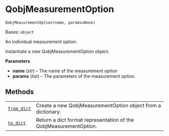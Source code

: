 # QobjMeasurementOption

<span id="undefined" />

`QobjMeasurementOption(name, params=None)`

Bases: `object`

An individual measurement option.

Instantiate a new QobjMeasurementOption object.

**Parameters**

*   **name** (*str*) – The name of the measurement option
*   **params** (*list*) – The parameters of the measurement option.

## Methods

|                                                                                                                                                      |                                                                   |
| ---------------------------------------------------------------------------------------------------------------------------------------------------- | ----------------------------------------------------------------- |
| [`from_dict`](qiskit.qobj.QobjMeasurementOption.from_dict#qiskit.qobj.QobjMeasurementOption.from_dict "qiskit.qobj.QobjMeasurementOption.from_dict") | Create a new QobjMeasurementOption object from a dictionary.      |
| [`to_dict`](qiskit.qobj.QobjMeasurementOption.to_dict#qiskit.qobj.QobjMeasurementOption.to_dict "qiskit.qobj.QobjMeasurementOption.to_dict")         | Return a dict format representation of the QobjMeasurementOption. |
